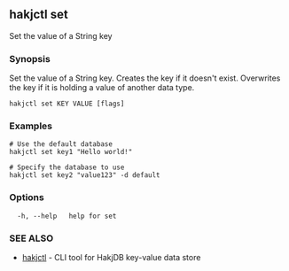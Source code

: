 ## hakjctl set

Set the value of a String key

### Synopsis

Set the value of a String key.
Creates the key if it doesn't exist.
Overwrites the key if it is holding a value of another data type.


```
hakjctl set KEY VALUE [flags]
```

### Examples

```
# Use the default database
hakjctl set key1 "Hello world!"

# Specify the database to use
hakjctl set key2 "value123" -d default
```

### Options

```
  -h, --help   help for set
```

### SEE ALSO

* [hakjctl](hakjctl.md)	 - CLI tool for HakjDB key-value data store

